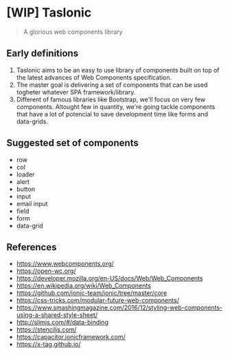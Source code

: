 # [WIP] Taslonic
> A glorious web components library

## Early definitions

1. Taslonic aims to be an easy to use library of components built on top of the latest advances of Web Components specification.
2. The master goal is delivering a set of components that can be used togheter whatever SPA framework/library.
3. Different of famous libraries like Bootstrap, we'll focus on very few components. Altought few in quantity, we're going tackle components that have a lot of potencial to save development time like forms and data-grids.

## Suggested set of components

- row
- col
- loader
- alert
- button
- input
- email input
- field
- form
- data-grid

## References

- https://www.webcomponents.org/
- https://open-wc.org/
- https://developer.mozilla.org/en-US/docs/Web/Web_Components
- https://en.wikipedia.org/wiki/Web_Components
- https://github.com/ionic-team/ionic/tree/master/core
- https://css-tricks.com/modular-future-web-components/
- https://www.smashingmagazine.com/2016/12/styling-web-components-using-a-shared-style-sheet/
- http://slimjs.com/#/data-binding
- https://stenciljs.com/
- https://capacitor.ionicframework.com/
- https://x-tag.github.io/

